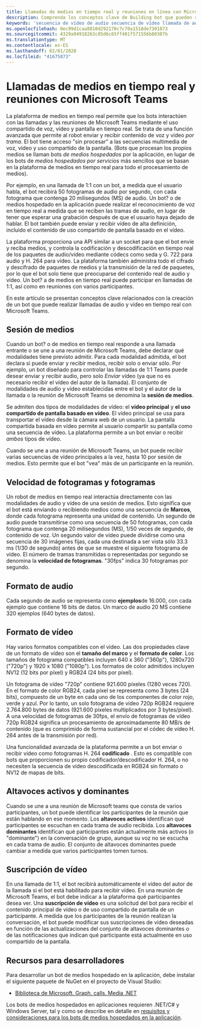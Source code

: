 ```yaml
---
title: Llamadas de medios en tiempo real y reuniones en línea con Microsoft Teams
description: Comprenda los conceptos clave de Building bot que pueden realizar llamadas de audio y vídeo en tiempo real y reuniones en línea.
keywords: 'secuencia de vídeo de audio secuencia de vídeo llamada de audio y vídeo llamada a medios en tiempo real: medios hospedados en el servicio de medios hospedados por la aplicación'
ms.openlocfilehash: 0ec99d1caa8810d292170c7c70a1518de7301873
ms.sourcegitcommit: 4329a94918263c85d6c65ff401f571556b80307b
ms.translationtype: MT
ms.contentlocale: es-ES
ms.lasthandoff: 02/01/2020
ms.locfileid: "41675873"
---
```

# <a name="real-time-media-calls-and-meetings-with-microsoft-teams"></a>Llamadas de medios en tiempo real y reuniones con Microsoft Teams

La plataforma de medios en tiempo real permite que los bots interactúen con las llamadas y las reuniones de Microsoft Teams mediante el uso compartido de voz, vídeo y pantalla en tiempo real. Se trata de una función avanzada que permite al robot enviar y recibir contenido de voz y vídeo *por trama*. El bot tiene acceso "sin procesar" a las secuencias multimedia de voz, vídeo y uso compartido de la pantalla. (Bots que procesan los propios medios se llaman bots _de medios hospedados_ por la aplicación, en lugar de los bots de _medios hospedados por servicios_ más sencillos que se basan en la plataforma de medios en tiempo real para todo el procesamiento de medios).

Por ejemplo, en una llamada de 1:1 con un bot, a medida que el usuario habla, el bot recibirá 50 fotogramas de audio por segundo, con cada fotograma que contenga 20 milisegundos (MS) de audio. Un bot? o de medios hospedado en la aplicación puede realizar el reconocimiento de voz en tiempo real a medida que se reciben las tramas de audio, en lugar de tener que esperar una grabación después de que el usuario haya dejado de hablar. El bot también puede enviar y recibir vídeo de alta definición, incluido el contenido de uso compartido de pantalla basado en el vídeo.

La plataforma proporciona una API similar a un socket para que el bot envíe y reciba medios, y controla la codificación y descodificación en tiempo real de los paquetes de audio/vídeo mediante códecs como seda y G. 722 para audio y H. 264 para vídeo. La plataforma también administra todo el cifrado y descifrado de paquetes de medios y la transmisión de la red de paquetes, por lo que el bot solo tiene que preocuparse del contenido real de audio y vídeo. Un bot? a de medios en tiempo real puede participar en llamadas de 1:1, así como en reuniones con varios participantes.

En este artículo se presentan conceptos clave relacionados con la creación de un bot que puede realizar llamadas de audio y vídeo en tiempo real con Microsoft Teams.

## <a name="media-session"></a>Sesión de medios

Cuando un bot? o de medios en tiempo real responde a una llamada entrante o se une a una reunión de Microsoft Teams, debe declarar qué modalidades tiene previsto admitir. Para cada modalidad admitida, el bot declara si puede enviar y recibir medios, recibir solo o enviar sólo. Por ejemplo, un bot diseñado para controlar las llamadas de 1:1 Teams puede desear enviar y recibir audio, pero solo *Enviar* vídeo (ya que no es necesario recibir el vídeo del autor de la llamada). El conjunto de modalidades de audio y vídeo establecidas entre el bot y el autor de la llamada o la reunión de Microsoft Teams se denomina la **sesión de medios**.

Se admiten dos tipos de modalidades de vídeo: el **vídeo principal** y **el uso compartido de pantalla basado en vídeo**. El vídeo principal se usa para transportar el vídeo desde la cámara web de un usuario. La pantalla compartida basada en vídeo permite al usuario compartir su pantalla como una secuencia de vídeo. La plataforma permite a un bot enviar o recibir *ambos* tipos de vídeo.

Cuando se une a una reunión de Microsoft Teams, un bot puede recibir varias secuencias de vídeo principales a la vez, hasta 10 por sesión de medios. Esto permite que el bot "vea" más de un participante en la reunión.

## <a name="frames-and-frame-rate"></a>Velocidad de fotogramas y fotogramas

Un robot de medios en tiempo real interactúa directamente con las modalidades de audio y vídeo de una sesión de medios. Esto significa que el bot está enviando o recibiendo medios como una secuencia de **Marcos**, donde cada fotograma representa una unidad de contenido. Un segundo de audio puede transmitirse como una secuencia de 50 fotogramas, con cada fotograma que contenga 20 milisegundos (MS), 1/50 veces de segundo, de contenido de voz. Un segundo valor de vídeo puede dividirse como una secuencia de 30 imágenes fijas, cada una destinada a ser vista sólo 33.3 ms (1/30 de segundo) antes de que se muestre el siguiente fotograma de vídeo. El número de tramas transmitidas o representadas por segundo se denomina la **velocidad de fotogramas**. "30fps" indica 30 fotogramas por segundo.

## <a name="audio-format"></a>Formato de audio

Cada segundo de audio se representa como **ejemplos**de 16.000, con cada ejemplo que contiene 16 bits de datos. Un marco de audio 20 MS contiene 320 ejemplos (640 bytes de datos).

## <a name="video-format"></a>Formato de vídeo

Hay varios formatos compatibles con el vídeo. Las dos propiedades clave de un formato de vídeo son el **tamaño del marco** y el **formato de color**. Los tamaños de fotograma compatibles incluyen 640 x 360 ("360p"), 1280x720 ("720p") y 1920 x 1080 ("1080p"). Los formatos de color admitidos incluyen NV12 (12 bits por píxel) y RGB24 (24 bits por píxel).

Un fotograma de vídeo "720p" contiene 921.600 píxeles (1280 veces 720). En el formato de color RGB24, cada píxel se representa como 3 bytes (24 bits), compuesto de un byte en cada uno de los componentes de color rojo, verde y azul. Por lo tanto, un solo fotograma de vídeo 720p RGB24 requiere 2.764.800 bytes de datos (921.600 píxeles multiplicados por 3 bytes/píxel). A una velocidad de fotogramas de 30fps, el envío de fotogramas de vídeo 720p RGB24 significa un procesamiento de aproximadamente 80 MB/s de contenido (que es comprimido de forma sustancial por el códec de vídeo H. 264 antes de la transmisión por red).

Una funcionalidad avanzada de la plataforma permite a un bot enviar o recibir vídeo como fotogramas H. 264 **codificado** . Esto es compatible con bots que proporcionen su propio codificador/descodificador H. 264, o no necesiten la secuencia de vídeo descodificada en RGB24 sin formato o NV12 de mapas de bits.

## <a name="active-and-dominant-speakers"></a>Altavoces activos y dominantes

Cuando se une a una reunión de Microsoft teams que consta de varios participantes, un bot puede identificar los participantes de la reunión que están hablando en ese momento. Los **altavoces activos** identifican qué participantes se escuchan en cada trama de audio recibida. Los **altavoces dominantes** identifican qué participantes están actualmente más activos (o "dominante") en la conversación de grupo, aunque su voz no se escucha en cada trama de audio. El conjunto de altavoces dominantes puede cambiar a medida que varios participantes tomen turnos.

## <a name="video-subscription"></a>Suscripción de vídeo

En una llamada de 1:1, el bot recibirá automáticamente el vídeo del autor de la llamada si el bot está habilitado para recibir vídeo. En una reunión de Microsoft Teams, el bot debe indicar a la plataforma qué participantes desea ver. Una **suscripción de vídeo** es una solicitud del bot para recibir el contenido principal de vídeo o de uso compartido de pantalla de un participante. A medida que los participantes de la reunión realizan la conversación, el bot puede modificar sus suscripciones de vídeo deseadas en función de las actualizaciones del conjunto de altavoces dominantes o de las notificaciones que indican qué participante está actualmente en uso compartido de la pantalla.

## <a name="developer-resources"></a>Recursos para desarrolladores

Para desarrollar un bot de medios hospedado en la aplicación, debe instalar el siguiente paquete de NuGet en el proyecto de Visual Studio:

- [Biblioteca de Microsoft. Graph. calls. Media .NET](https://www.nuget.org/packages/Microsoft.Graph.Communications.Calls.Media/)

Los bots de medios hospedados en aplicaciones requieren .NET/C# y Windows Server, tal y como se describe en detalle en [requisitos y consideraciones para los bots de medios hospedados en la aplicación](requirements-considerations-application-hosted-media-bots.md#application-hosted-media-bot-development-requires-cnet-and-windows-server).
